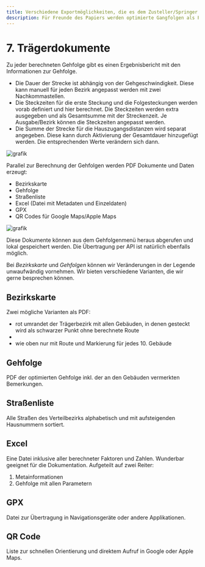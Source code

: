 ```yaml
---
title: Verschiedene Exportmöglichkeiten, die es dem Zusteller/Springer leichter machen die Zustellung so einfach wie möglich zu erledigen
description: Für Freunde des Papiers werden optimierte Gangfolgen als PDF ausgegeben. Kann dem Packzettel beigefügt werden. Springern erleichtert die berechnete Gehfolge die Arbeit. Per API auch Weitergabe an Zusteller-App möglich.
---
```


# **7. Trägerdokumente**

Zu jeder berechneten Gehfolge gibt es einen Ergebnisbericht mit den Informationen zur Gehfolge.
- Die Dauer der Strecke ist abhängig von der Gehgeschwindigkeit. Diese kann manuell für jeden Bezirk angepasst werden mit zwei Nachkommastellen.
- Die Steckzeiten für die erste Steckung und die Folgesteckungen werden vorab definiert und hier berechnet. Die Steckzeiten werden extra ausgegeben und als Gesamtsumme mit der Streckenzeit. Je Ausgabe/Bezirk können die Steckzeiten angepasst werden.
- Die Summe der Strecke für die Hauszugangsdistanzen wird separat angegeben. Diese kann durch Aktivierung der Gesamtdauer hinzugefügt werden. Die entsprechenden Werte verändern sich dann.

![grafik](https://user-images.githubusercontent.com/99329016/170692371-21ce7637-7197-4305-a5d7-b946af9b7923.png "Details der Gehfolgenberechnung")

Parallel zur Berechnung der Gehfolgen werden PDF Dokumente und Daten erzeugt:

- Bezirkskarte
- Gehfolge
- Straßenliste
- Excel (Datei mit Metadaten und Einzeldaten)
- GPX 
- QR Codes für Google Maps/Apple Maps

![grafik](https://user-images.githubusercontent.com/99329016/170691421-7769c0df-8c51-4de1-94e9-ca69e1352f6f.png "Übersicht der zur Laufzeit erzeugten Gangfolgendokumente")


Diese Dokumente können aus dem Gehfolgenmenü heraus abgerufen und lokal gespeichert werden.
Die Übertragung per API ist natürlich ebenfalls möglich.

Bei *Bezirkskarte* und *Gehfolgen* können wir Veränderungen in der Legende unwaufwändig vornehmen. Wir bieten verschiedene Varianten, die wir gerne besprechen können. 


## Bezirkskarte
Zwei mögliche Varianten als PDF:

- rot umrandet der Trägerbezirk mit allen Gebäuden, in denen gesteckt wird als schwarzer Punkt ohne berechnete Route
- 
- wie oben nur mit Route und Markierung für jedes 10. Gebäude

## Gehfolge
PDF der optimierten Gehfolge inkl. der an den Gebäuden vermerkten Bemerkungen.

## Straßenliste
Alle Straßen des Verteilbezirks alphabetisch und mit aufsteigenden Hausnummern sortiert.

## Excel
Eine Datei inklusive aller berechneter Faktoren und Zahlen. Wunderbar geeignet für die Dokumentation.
Aufgeteilt auf zwei Reiter:

1. Metainformationen
2. Gehfolge mit allen Parametern

## GPX 
Datei zur Übertragung in Navigationsgeräte oder andere Applikationen.

## QR Code
Liste zur schnellen Orientierung und direktem Aufruf in Google oder Apple Maps.

